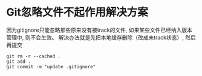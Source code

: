 # Git忽略文件不起作用解决方案

因为gitignore只能忽略那些原来没有被track的文件, 如果某些文件已经纳入版本管理中, 则不会生效。
解决办法就是先把本地缓存删除（改成未track状态）, 然后再提交
```shell
git rm -r --cached .
git add .
git commit -m "update .gitignore"
```
